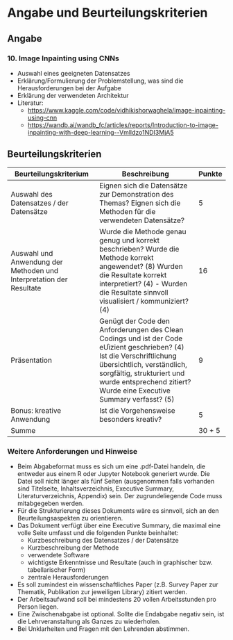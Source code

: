 # Angabe und Beurteilungskriterien

## Angabe

### 10. Image Inpainting using CNNs

- Auswahl eines geeigneten Datensatzes
- Erklärung/Formulierung der Problemstellung, was sind die
Herausforderungen bei der Aufgabe
- Erklärung der verwendeten Architektur
- Literatur:
    - https://www.kaggle.com/code/vidhikishorwaghela/image-inpainting-using-cnn
    - https://wandb.ai/wandb_fc/articles/reports/Introduction-to-image-inpainting-with-deep-learning--Vmlldzo1NDI3MjA5

## Beurteilungskriterien

| Beurteilungskriterium | Beschreibung | Punkte |
|-|-|-|
| Auswahl des Datensatzes / der Datensätze | Eignen sich die Datensätze zur Demonstration des Themas? Eignen sich die Methoden für die verwendeten Datensätze? | 5 |
| Auswahl und Anwendung der Methoden und Interpretation der Resultate | Wurde die Methode genau genug und korrekt beschrieben? Wurde die Methode korrekt angewendet? (8) Wurden die Resultate korrekt interpretiert? (4) - Wurden die Resultate sinnvoll visualisiert / kommuniziert? (4) | 16 |
| Präsentation | Genügt der Code den Anforderungen des Clean Codings und ist der Code eƯizient geschrieben? (4) Ist die Verschriftlichung übersichtlich, verständlich, sorgfältig, strukturiert und wurde entsprechend zitiert? Wurde eine Executive Summary verfasst? (5) | 9 |
| Bonus: kreative Anwendung | Ist die Vorgehensweise besonders kreativ? | 5 |
| Summe | | 30 + 5 |

### Weitere Anforderungen und Hinweise

- Beim Abgabeformat muss es sich um eine .pdf-Datei handeln, die entweder aus einem R oder Jupyter Notebook generiert wurde. Die Datei soll nicht länger als fünf Seiten (ausgenommen falls vorhanden sind Titelseite, Inhaltsverzeichnis, Executive Summary, Literaturverzeichnis, Appendix) sein. Der zugrundeliegende Code muss mitabgegeben werden.
- Für die Strukturierung dieses Dokuments wäre es sinnvoll, sich an den Beurteilungsaspekten zu
orientieren.
- Das Dokument verfügt über eine Executive Summary, die maximal eine volle Seite umfasst und die
folgenden Punkte beinhaltet:  
  - Kurzbeschreibung des Datensatzes / der Datensätze
  - Kurzbeschreibung der Methode
  - verwendete Software
  - wichtigste Erkenntnisse und Resultate (auch in graphischer bzw. tabellarischer Form)
  - zentrale Herausforderungen
- Es soll zumindest ein wissenschaftliches Paper (z.B. Survey Paper zur Thematik, Publikation zur jeweiligen Library) zitiert werden.
- Der Arbeitsaufwand soll bei mindestens 20 vollen Arbeitsstunden pro Person liegen.
- Eine Zwischenabgabe ist optional. Sollte die Endabgabe negativ sein, ist die Lehrveranstaltung als Ganzes zu wiederholen.
- Bei Unklarheiten und Fragen mit den Lehrenden abstimmen.
